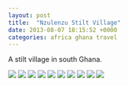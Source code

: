 ```yaml
---
layout: post
title:  "Nzulenzu Stilt Village"
date: 2013-08-07 18:15:52 +0000
categories: africa ghana travel
---
```


A stilt village in south Ghana.

<img src="https://sa220030efa07d.blob.core.windows.net/images/2019/07/img_0991.jpg">

<img src="https://sa220030efa07d.blob.core.windows.net/images/2019/07/img_0972.jpg">

<img src="https://sa220030efa07d.blob.core.windows.net/images/2019/07/img_0992.jpg">

<img src="https://sa220030efa07d.blob.core.windows.net/images/2019/07/img_0984.jpg">

<img src="https://sa220030efa07d.blob.core.windows.net/images/2019/07/img_0963.jpg">

<img src="https://sa220030efa07d.blob.core.windows.net/images/2019/07/img_0967.jpg">

<img src="https://sa220030efa07d.blob.core.windows.net/images/2019/07/img_0978.jpg">

<img src="https://sa220030efa07d.blob.core.windows.net/images/2019/07/img_0975.jpg">

<img src="https://sa220030efa07d.blob.core.windows.net/images/2019/07/img_0977.jpg">

<img src="https://sa220030efa07d.blob.core.windows.net/images/2019/07/img_0988.jpg">

